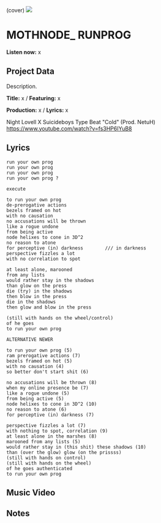 (cover) ![](57175019_319474918741616_8502199518755923887_n.jpg)

# MOTHNODE_ RUNPROG

**Listen now:** x

## Project Data

Description.


**Title:** x / **Featuring:** x

**Production:** x / **Lyrics:** x

Night Lovell X Suicideboys Type Beat "Cold" (Prod. NetuH)
https://www.youtube.com/watch?v=fs3HP6IYuB8

## Lyrics

```
run your own prog
run your own prog
run your own prog
run your own prog ?

execute

to run your own prog
de-prerogative actions
bezels framed on hot
with no causation
no accusations will be thrown
like a rogue undone
from being active
node helixes to cone in 3D^2
no reason to atone
for perceptive (in) darkness        /// in darkness
perspective fizzles a lot
with no correlation to spot

at least alone, marooned
from any lists
would rather stay in the shadows
than glow on the press
die (try) in the shadows
then blow in the press
die in the shadows
then glow and blow in the press

(still with hands on the wheel/control)
of he goes
to run your own prog

ALTERNATIVE NEWER

to run your own prog (5) 
ram prerogative actions (7)
bezels framed on hot (5)
with no causation (4)
so better don't start shit (6)

no accusations will be thrown (8)
when my online presence be (7)
like a rogue undone (5)
from being active (5)
node helixes to cone in 3D^2 (10)
no reason to atone (6)
for perceptive (in) darkness (7)

perspective fizzles a lot (7)
with nothing to spot, correlation (9)
at least alone in the marshes (8)
marooned from any lists (5)
would rather stay in (this shit) these shadows (10)
than (over the glow) glow (on the prissss)
(still with hands on control)
(still with hands on the wheel)
of he goes authenticated
to run your own prog

```

## Music Video


## Notes

